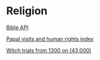 # Religion

[Bible API](https://bible-api.com/)

[Papal visits and human rights index](https://drive.google.com/file/d/1Lr3qQvtReCAbke6DksuX5IoGMqwjbN_r/view)

[Witch trials from 1300 on (43,000)](https://github.com/JakeRuss/witch-trials/tree/master/data)
